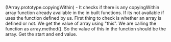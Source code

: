 (!Array.prototype.copyingWithin) - It checks if there is any  copyingWithin array function already available in the in built functions. If its not available if uses the function defined by us.
First thing to check is whether an array is defined or not. We get the value of array using "this". We are calling the function as array.method(). So the value of this in the function should be the array.
Get the start and end value. 